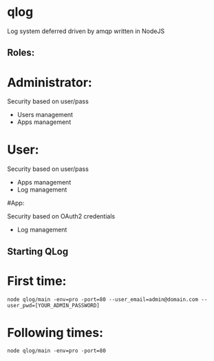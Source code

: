 qlog
====

Log system deferred driven by amqp written in NodeJS


Roles:
------

# Administrator:

Security based on user/pass

* Users management
* Apps management


# User:

Security based on user/pass

* Apps management
* Log management


#App:

Security based on OAuth2 credentials

* Log management



Starting QLog
-------------

# First time:

<pre><code>node qlog/main -env=pro -port=80 --user_email=admin@domain.com --user_pwd=[YOUR_ADMIN_PASSWORD]</code></pre>


# Following times:

<pre><code>node qlog/main -env=pro -port=80</code></pre>

